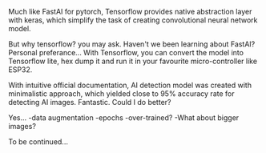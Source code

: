 Much like FastAI for pytorch, Tensorflow provides native abstraction layer with keras, which simplify the task of creating convolutional neural network model.

But why tensorflow? you may ask. Haven't we been learning about FastAI?
Personal preferance... 
With Tensorflow, you can convert the model into Tensorflow lite, hex dump it and run it in your favourite micro-controller like ESP32.


With intuitive official documentation, AI detection model was created with minimalistic approach, which yielded close to 95% accuracy rate for detecting AI images.
Fantastic. 
Could I do better?

Yes...
-data augmentation
-epochs
-over-trained?
-What about bigger images?


To be continued...
